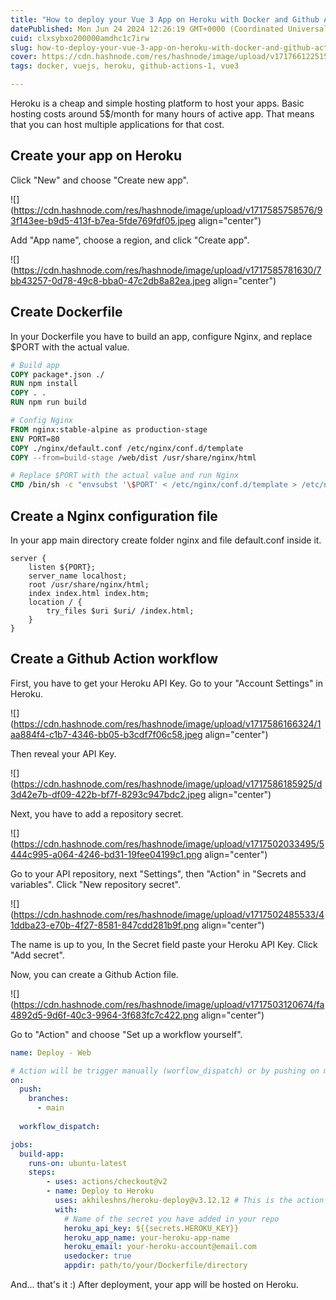 ```yaml
---
title: "How to deploy your Vue 3 App on Heroku with Docker and Github Actions"
datePublished: Mon Jun 24 2024 12:26:19 GMT+0000 (Coordinated Universal Time)
cuid: clxsybxo200000amdhc1c7irw
slug: how-to-deploy-your-vue-3-app-on-heroku-with-docker-and-github-actions
cover: https://cdn.hashnode.com/res/hashnode/image/upload/v1717661225158/1a9b2155-990b-48e3-8fb6-280156a2efbf.jpeg
tags: docker, vuejs, heroku, github-actions-1, vue3

---
```


Heroku is a cheap and simple hosting platform to host your apps. Basic hosting costs around 5$/month for many hours of active app. That means that you can host multiple applications for that cost.

## Create your app on Heroku

Click "New" and choose "Create new app".

![](https://cdn.hashnode.com/res/hashnode/image/upload/v1717585758576/93f143ee-b9d5-413f-b7ea-5fde769fdf05.jpeg align="center")

Add "App name", choose a region, and click "Create app".

![](https://cdn.hashnode.com/res/hashnode/image/upload/v1717585781630/7bb43257-0d78-49c8-bba0-47c2db8a82ea.jpeg align="center")

## Create Dockerfile

In your Dockerfile you have to build an app, configure Nginx, and replace $PORT with the actual value.

```dockerfile
# Build app
COPY package*.json ./
RUN npm install
COPY . .
RUN npm run build

# Config Nginx
FROM nginx:stable-alpine as production-stage
ENV PORT=80
COPY ./nginx/default.conf /etc/nginx/conf.d/template
COPY --from=build-stage /web/dist /usr/share/nginx/html

# Replace $PORT with the actual value and run Nginx
CMD /bin/sh -c "envsubst '\$PORT' < /etc/nginx/conf.d/template > /etc/nginx/conf.d/default.conf" && nginx -g 'daemon off;'
```

## Create a Nginx configuration file

In your app main directory create folder nginx and file default.conf inside it.

```nginx
server {
    listen ${PORT};
    server_name localhost;
    root /usr/share/nginx/html;
    index index.html index.htm;
    location / {
        try_files $uri $uri/ /index.html;
    }
}
```

## Create a Github Action workflow

First, you have to get your Heroku API Key. Go to your "Account Settings" in Heroku.

![](https://cdn.hashnode.com/res/hashnode/image/upload/v1717586166324/1aa884f4-c1b7-4346-bb05-b3cdf7f06c58.jpeg align="center")

Then reveal your API Key.

![](https://cdn.hashnode.com/res/hashnode/image/upload/v1717586185925/d3d42e7b-df09-422b-bf7f-8293c947bdc2.jpeg align="center")

Next, you have to add a repository secret.

![](https://cdn.hashnode.com/res/hashnode/image/upload/v1717502033495/5444c995-a064-4246-bd31-19fee04199c1.png align="center")

Go to your API repository, next "Settings", then "Action" in "Secrets and variables". Click "New repository secret".

![](https://cdn.hashnode.com/res/hashnode/image/upload/v1717502485533/41ddba23-e70b-4f27-8581-847cdd281b9f.png align="center")

The name is up to you, In the Secret field paste your Heroku API Key. Click "Add secret".

Now, you can create a Github Action file.

![](https://cdn.hashnode.com/res/hashnode/image/upload/v1717503120674/fa4892d5-9d6f-40c3-9964-3f683fc7c422.png align="center")

Go to "Action" and choose "Set up a workflow yourself".

```yaml
name: Deploy - Web

# Action will be trigger manually (worflow_dispatch) or by pushing on main brach
on:
  push:
    branches: 
      - main
    
  workflow_dispatch:

jobs:
  build-app:
    runs-on: ubuntu-latest
    steps:
        - uses: actions/checkout@v2
        - name: Deploy to Heroku
          uses: akhileshns/heroku-deploy@v3.12.12 # This is the action
          with:
            # Name of the secret you have added in your repo
            heroku_api_key: ${{secrets.HEROKU_KEY}}
            heroku_app_name: your-heroku-app-name
            heroku_email: your-heroku-account@email.com
            usedocker: true
            appdir: path/to/your/Dockerfile/directory
```

And... that's it :) After deployment, your app will be hosted on Heroku.